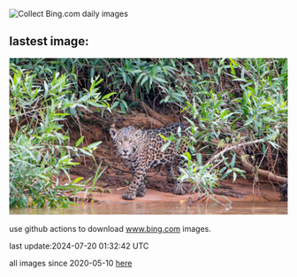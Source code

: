 ![Collect Bing.com daily images](https://github.com/counter2015/bing-daily-images/workflows/Collect%20Bing.com%20daily%20images/badge.svg)
## lastest image:
![](images/YoungJaguar.jpg)

use github actions to download www.bing.com images.

last update:2024-07-20 01:32:42 UTC

all images since 2020-05-10 [here](https://github.com/counter2015/bing-daily-images/tree/master/images) 
